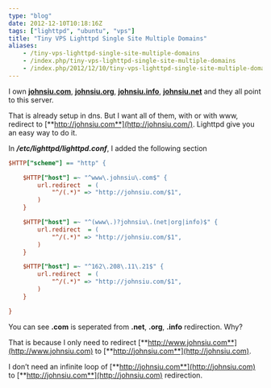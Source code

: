 ```yaml
---
type: "blog"
date: 2012-12-10T10:18:16Z
tags: ["lighttpd", "ubuntu", "vps"]
title: "Tiny VPS Lighttpd Single Site Multiple Domains"
aliases:
    - /tiny-vps-lighttpd-single-site-multiple-domains
    - /index.php/tiny-vps-lighttpd-single-site-multiple-domains
    - /index.php/2012/12/10/tiny-vps-lighttpd-single-site-multiple-domains
---
```


 I own [**johnsiu.com**](http://johnsiu.com), [**johnsiu.org**](http://johnsiu.org), [**johnsiu.info**](http://johnsiu.info), [**johnsiu.net**](http://johnsiu.net) and they all point to this server.
 <!--more-->
 That is already setup in dns. But I want all of them, with or with www, redirect to [**http://johnsiu.com**](http://johnsiu.com/). Lighttpd give you an easy way to do it.

In ***/etc/lighttpd/lighttpd.conf***, I added the following section

```ini
$HTTP["scheme"] == "http" {

    $HTTP["host"] =~ "^www\.johnsiu\.com$" {
        url.redirect  = (
            "^/(.*)" => "http://johnsiu.com/$1",
        )
    }

    $HTTP["host"] =~ "^(www\.)?johnsiu\.(net|org|info)$" {
        url.redirect  = (
            "^/(.*)" => "http://johnsiu.com/$1",
        )
    }

    $HTTP["host"] =~ "^162\.208\.11\.21$" {
        url.redirect  = (
            "^/(.*)" => "http://johnsiu.com/$1",
        )
    }

}
```

You can see **.com** is seperated from **.net**, **.org**, **.info** redirection. Why?

That is because I only need to redirect [**http://www.johnsiu.com**](http://www.johnsiu.com) to [**http://johnsiu.com**](http://johnsiu.com).

I don’t need an infinite loop of [**http://johnsiu.com**](http://johnsiu.com) to [**http://johnsiu.com**](http://johnsiu.com) redirection.
